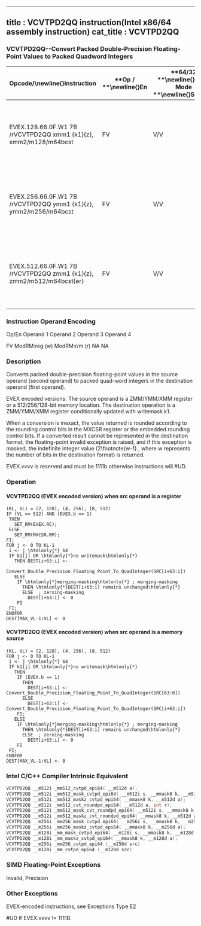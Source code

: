 ----------------------------
title : VCVTPD2QQ instruction(Intel x86/64 assembly instruction)
cat_title : VCVTPD2QQ
----------------------------
### VCVTPD2QQ--Convert Packed Double-Precision Floating-Point Values to Packed Quadword Integers


|**Opcode/**\newline{}**Instruction**|**Op / **\newline{}**En**|**64/32 **\newline{}**bit Mode **\newline{}**Support**|**CPUID **\newline{}**Feature **\newline{}**Flag**|**Description**|
|------------------------------------|-------------------------|------------------------------------------------------|--------------------------------------------------|---------------|
|EVEX.128.66.0F.W1 7B /rVCVTPD2QQ xmm1 {k1}{z}, xmm2/m128/m64bcst|FV|V/V|AVX512VLAVX512DQ|Convert two packed double-precision floating-point values from xmm2/m128/m64bcst to two packed quadword integers in xmm1 with writemask k1.|
|EVEX.256.66.0F.W1 7B /rVCVTPD2QQ ymm1 {k1}{z}, ymm2/m256/m64bcst |FV|V/V|AVX512VLAVX512DQ|Convert four packed double-precision floating-point values from ymm2/m256/m64bcst to four packed quadword integers in ymm1 with writemask k1.|
|EVEX.512.66.0F.W1 7B /rVCVTPD2QQ zmm1 {k1}{z}, zmm2/m512/m64bcst{er}|FV|V/V|AVX512DQ|Convert eight packed double-precision floating-point values from zmm2/m512/m64bcst to eight packed quadword integers in zmm1 with writemask k1.|
###                Instruction Operand Encoding


Op/En Operand 1 Operand 2 Operand 3 Operand 4

FV ModRM:reg (w) ModRM:r/m (r) NA NA

### Description


Converts packed double-precision floating-point values in the source operand (second operand) to packed quad-word integers in the destination operand (first operand). 

EVEX encoded versions: The source operand is a ZMM/YMM/XMM register or a 512/256/128-bit memory location. The destination operation is a ZMM/YMM/XMM register conditionally updated with writemask k1. 

When a conversion is inexact, the value returned is rounded according to the rounding control bits in the MXCSR register or the embedded rounding control bits. If a converted result cannot be represented in the destination format, the floating-point invalid exception is raised, and if this exception is masked, the indefinite integer value (2\footnote{w-1} , where w represents the number of bits in the destination format) is returned.

EVEX.vvvv is reserved and must be 1111b otherwise instructions will #UD.


### Operation
#### VCVTPD2QQ (EVEX encoded version) when src operand is a register
```info-verb
(KL, VL) = (2, 128), (4, 256), (8, 512)
IF (VL == 512) AND (EVEX.b == 1) 
 THEN
   SET_RM(EVEX.RC);
 ELSE 
   SET_RM(MXCSR.RM);
FI;
FOR j <-  0 TO KL-1
 i <-  j \htmlonly{*} 64
 IF k1[j] OR \htmlonly{*}no writemask\htmlonly{*}
   THEN DEST[i+63:i] <- 
    Convert_Double_Precision_Floating_Point_To_QuadInteger(SRC[i+63:i])
   ELSE 
    IF \htmlonly{*}merging-masking\htmlonly{*} ; merging-masking
      THEN \htmlonly{*}DEST[i+63:i] remains unchanged\htmlonly{*}
      ELSE  ; zeroing-masking
        DEST[i+63:i] <-  0
    FI
 FI;
ENDFOR
DEST[MAX_VL-1:VL]  <- 0
```
#### VCVTPD2QQ (EVEX encoded version) when src operand is a memory source
```info-verb
(KL, VL) = (2, 128), (4, 256), (8, 512)
FOR j <-  0 TO KL-1
 i <-  j \htmlonly{*} 64
 IF k1[j] OR \htmlonly{*}no writemask\htmlonly{*}
   THEN 
    IF (EVEX.b == 1) 
      THEN
        DEST[i+63:i]  <- Convert_Double_Precision_Floating_Point_To_QuadInteger(SRC[63:0])
      ELSE 
        DEST[i+63:i]  <- Convert_Double_Precision_Floating_Point_To_QuadInteger(SRC[i+63:i])
    FI;
   ELSE 
    IF \htmlonly{*}merging-masking\htmlonly{*} ; merging-masking
      THEN \htmlonly{*}DEST[i+63:i] remains unchanged\htmlonly{*}
      ELSE  ; zeroing-masking
        DEST[i+63:i]  <- 0
    FI
 FI;
ENDFOR
DEST[MAX_VL-1:VL]  <- 0
```

### Intel C/C++ Compiler Intrinsic Equivalent

```cpp
VCVTPD2QQ __m512i _mm512_cvtpd_epi64( __m512d a);
VCVTPD2QQ __m512i _mm512_mask_cvtpd_epi64( __m512i s, __mmask8 k, __m512d a);
VCVTPD2QQ __m512i _mm512_maskz_cvtpd_epi64( __mmask8 k, __m512d a);
VCVTPD2QQ __m512i _mm512_cvt_roundpd_epi64( __m512d a, int r);
VCVTPD2QQ __m512i _mm512_mask_cvt_roundpd_epi64( __m512i s, __mmask8 k, __m512d a, int r);
VCVTPD2QQ __m512i _mm512_maskz_cvt_roundpd_epi64( __mmask8 k, __m512d a, int r);
VCVTPD2QQ __m256i _mm256_mask_cvtpd_epi64( __m256i s, __mmask8 k, __m256d a);
VCVTPD2QQ __m256i _mm256_maskz_cvtpd_epi64( __mmask8 k, __m256d a);
VCVTPD2QQ __m128i _mm_mask_cvtpd_epi64( __m128i s, __mmask8 k, __m128d a);
VCVTPD2QQ __m128i _mm_maskz_cvtpd_epi64( __mmask8 k, __m128d a);
VCVTPD2QQ __m256i _mm256_cvtpd_epi64 (__m256d src)
VCVTPD2QQ __m128i _mm_cvtpd_epi64 (__m128d src)
```
### SIMD Floating-Point Exceptions


Invalid, Precision

### Other Exceptions


EVEX-encoded instructions, see Exceptions Type E2

#UD If EVEX.vvvv != 1111B.

